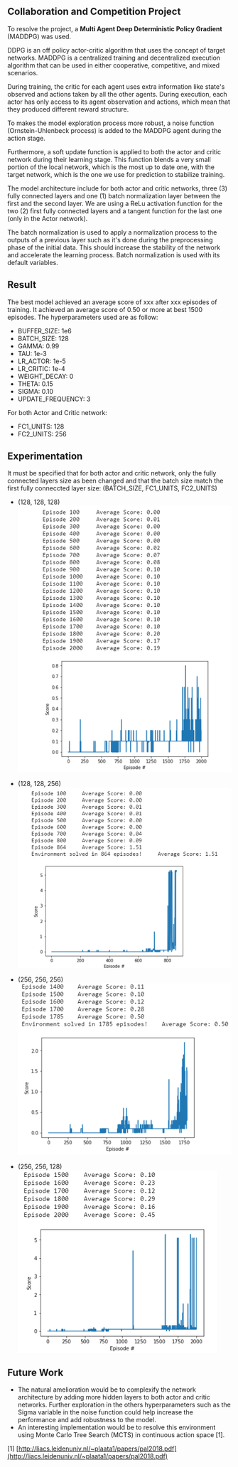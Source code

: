 ## Collaboration and Competition Project

To resolve the project, a **Multi Agent Deep Deterministic Policy Gradient** (MADDPG) was used.

DDPG is an off policy actor-critic algorithm that uses the concept of target networks. MADDPG is a centralized training and decentralized execution algorithm that can be used in either cooperative, competitive, and mixed scenarios.

During training, the critic for each agent uses extra information like state's observed and actions taken by all the other agents.
During execution, each actor has only access to its agent observation and actions, which mean that they produced different reward structure.

To makes the model exploration process more robust, a noise function (Ornstein-Uhlenbeck process) is added to the MADDPG agent during the action stage.

Furthermore, a soft update function is applied to both the actor and critic network during their learning stage. This function blends a very small portion of the local network, which is the most up to date one, with the target network, which is the one we use for prediction to stabilize training.

The model architecture include for both actor and critic networks, three (3) fully connected layers and one (1) batch normalization layer between the first and the second layer. We are using a ReLu activation function for the two (2) first fully connected layers and a tangent function for the last one (only in the Actor network).

The batch normalization is used to apply a normalization process to the outputs of a previous layer such as it's done during the preprocessing phase of the initial data. This should increase the stability of the network and accelerate the learning process. Batch normalization is used with its default variables.

## Result
The best model achieved an average score of xxx after xxx episodes of training. It achieved an average score of 0.50 or more at best 1500 episodes. The hyperparameters used are as follow:

* BUFFER_SIZE:       1e6
* BATCH_SIZE:        128
* GAMMA:             0.99
* TAU:               1e-3
* LR_ACTOR:          1e-5
* LR_CRITIC:         1e-4
* WEIGHT_DECAY:      0
* THETA:             0.15
* SIGMA:             0.10
* UPDATE_FREQUENCY:  3

For both Actor and Critic network:
* FC1_UNITS:         128
* FC2_UNITS:         256


## Experimentation
It must be specified that for both actor and critic network, only the fully connected layers size as been changed and that the batch size match the first fully conneccted layer size:
(BATCH_SIZE, FC1_UNITS, FC2_UNITS)


* (128, 128, 128)
![alt text](https://github.com/mwlussier/Collaboration-Competition-Udacity/blob/master/images/collab_comp_128_128_128.png)

* (128, 128, 256)
![alt text](https://github.com/mwlussier/Collaboration-Competition-Udacity/blob/master/images/collab_comp_128_128_256.png)

* (256, 256, 256)
![alt text](https://github.com/mwlussier/Collaboration-Competition-Udacity/blob/master/images/collab_comp_256_256_256.png)

* (256, 256, 128)
![alt text](https://github.com/mwlussier/Collaboration-Competition-Udacity/blob/master/images/collab_comp_256_256_128.png)

## Future Work
* The natural amelioration would be to complexify the network architecture by adding more hidden layers to both actor and critic networks. Further exploration in the others hyperparameters such as the Sigma variable in the noise function could help increase the performance and add robustness to the model.
* An interesting implementation would be to resolve this environment using Monte Carlo Tree Search (MCTS) in continuous action space [1].

[1] [http://liacs.leidenuniv.nl/~plaata1/papers/pal2018.pdf](http://liacs.leidenuniv.nl/~plaata1/papers/pal2018.pdf)
